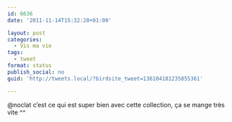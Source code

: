 ```yaml
---
id: 6636
date: '2011-11-14T15:32:20+01:00'

layout: post
categories:
  - Vis ma vie
tags:
  - tweet
format: status
publish_social: no
guid: 'http://tweets.local/?birdsite_tweet=136104181235855361'

---
```


@noclat c’est ce qui est super bien avec cette collection, ça se mange très vite ^^